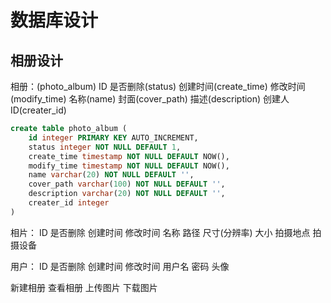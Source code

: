 # 数据库设计

## 相册设计

相册：(photo_album)
    ID
    是否删除(status)
    创建时间(create_time)
    修改时间(modify_time)
    名称(name)
    封面(cover_path)
    描述(description)
    创建人ID(creater_id)

```SQL
create table photo_album (
    id integer PRIMARY KEY AUTO_INCREMENT,
    status integer NOT NULL DEFAULT 1,
    create_time timestamp NOT NULL DEFAULT NOW(),
    modify_time timestamp NOT NULL DEFAULT NOW(),
    name varchar(20) NOT NULL DEFAULT '',
    cover_path varchar(100) NOT NULL DEFAULT '',
    description varchar(20) NOT NULL DEFAULT '',
    creater_id integer
)
```


相片：
    ID
    是否删除
    创建时间
    修改时间
    名称
    路径
    尺寸(分辨率)
    大小
    拍摄地点
    拍摄设备

用户：
    ID
    是否删除
    创建时间
    修改时间
    用户名
    密码
    头像



新建相册
查看相册
上传图片
下载图片